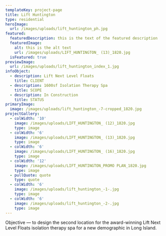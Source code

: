 ```yaml
---
templateKey: project-page
title: Lift Huntington
type: residential
heroImage:
  url: /images/uploads/lift_huntington_ph.jpg
featured:
  featuredDescription: this is the text of the featured description
  featuredImage:
    alt: this is the alt text
    url: /images/uploads/LIFT_HUNTINGTON_ (13)_1820.jpg
  isFeatured: true
previewImage:
  url: /images/uploads/lift_huntington_index_1.jpg
infoObject:
  - description: Lift Next Level Floats
    title: CLIENT
  - description: 1600sf Isolation Therapy Spa
    title: SCOPE
  - description: In Construction
    title: STATUS
primaryImage:
  image: /images/uploads/lift_huntington_-7-cropped_1820.jpg
projectGallery:
  - colWidth: '10'
    image: /images/uploads/LIFT_HUNTINGTON_ (12)_1820.jpg
    type: image
  - colWidth: '6'
    image: /images/uploads/LIFT_HUNTINGTON_ (13)_1820.jpg
    type: image
  - colWidth: '6'
    image: /images/uploads/LIFT_HUNTINGTON_ (16)_1820.jpg
    type: image
  - colWidth: '12'
    image: /images/uploads/LIFT_HUNTINGTON_PROMO PLAN_1820.jpg
    type: image
  - pullQuote: quote
    type: quote
  - colWidth: '6'
    image: /images/uploads/lift_huntington_-1-.jpg
    type: image
  - colWidth: '6'
    image: /images/uploads/lift_huntington_-2-.jpg
    type: image
---
```

Objective — to design the second location for the award-winning Lift Next Level Floats isolation therapy spa for a new demographic in Long Island.
